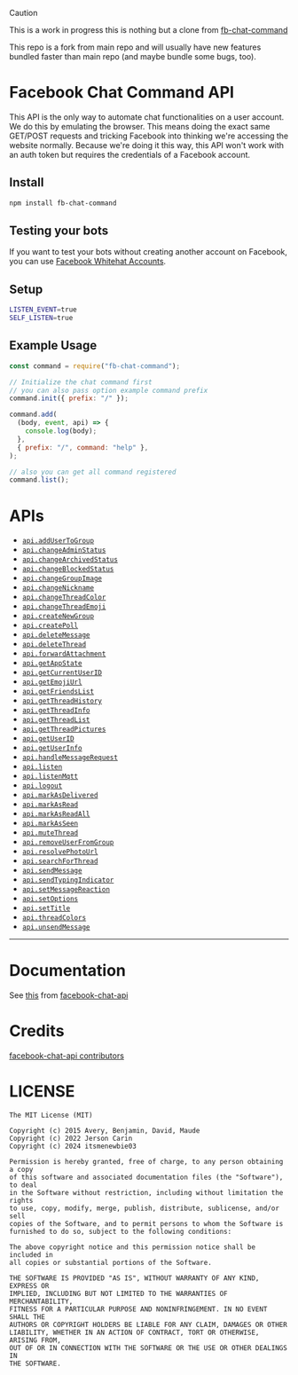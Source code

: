 > [!CAUTION]
> This is a work in progress this is nothing but a clone from [fb-chat-command](https://github.com/jersoncarin/fb-chat-command)

This repo is a fork from main repo and will usually have new features bundled faster than main repo (and maybe bundle some bugs, too).

# Facebook Chat Command API

This API is the only way to automate chat functionalities on a user account. We do this by emulating the browser. This means doing the exact same GET/POST requests and tricking Facebook into thinking we're accessing the website normally. Because we're doing it this way, this API won't work with an auth token but requires the credentials of a Facebook account.

## Install

```bash
npm install fb-chat-command
```

## Testing your bots

If you want to test your bots without creating another account on Facebook, you can use [Facebook Whitehat Accounts](https://www.facebook.com/whitehat/accounts/).

## Setup

```bash
LISTEN_EVENT=true
SELF_LISTEN=true
```

## Example Usage

```javascript
const command = require("fb-chat-command");

// Initialize the chat command first
// you can also pass option example command prefix
command.init({ prefix: "/" });

command.add(
  (body, event, api) => {
    console.log(body);
  },
  { prefix: "/", command: "help" },
);

// also you can get all command registered
command.list();
```

# APIs

- [`api.addUserToGroup`](#addUserToGroup)
- [`api.changeAdminStatus`](#changeAdminStatus)
- [`api.changeArchivedStatus`](#changeArchivedStatus)
- [`api.changeBlockedStatus`](#changeBlockedStatus)
- [`api.changeGroupImage`](#changeGroupImage)
- [`api.changeNickname`](#changeNickname)
- [`api.changeThreadColor`](#changeThreadColor)
- [`api.changeThreadEmoji`](#changeThreadEmoji)
- [`api.createNewGroup`](#createNewGroup)
- [`api.createPoll`](#createPoll)
- [`api.deleteMessage`](#deleteMessage)
- [`api.deleteThread`](#deleteThread)
- [`api.forwardAttachment`](#forwardAttachment)
- [`api.getAppState`](#getAppState)
- [`api.getCurrentUserID`](#getCurrentUserID)
- [`api.getEmojiUrl`](#getEmojiUrl)
- [`api.getFriendsList`](#getFriendsList)
- [`api.getThreadHistory`](#getThreadHistory)
- [`api.getThreadInfo`](#getThreadInfo)
- [`api.getThreadList`](#getThreadList)
- [`api.getThreadPictures`](#getThreadPictures)
- [`api.getUserID`](#getUserID)
- [`api.getUserInfo`](#getUserInfo)
- [`api.handleMessageRequest`](#handleMessageRequest)
- [`api.listen`](#listen)
- [`api.listenMqtt`](#listenMqtt)
- [`api.logout`](#logout)
- [`api.markAsDelivered`](#markAsDelivered)
- [`api.markAsRead`](#markAsRead)
- [`api.markAsReadAll`](#markAsReadAll)
- [`api.markAsSeen`](#markAsSeen)
- [`api.muteThread`](#muteThread)
- [`api.removeUserFromGroup`](#removeUserFromGroup)
- [`api.resolvePhotoUrl`](#resolvePhotoUrl)
- [`api.searchForThread`](#searchForThread)
- [`api.sendMessage`](#sendMessage)
- [`api.sendTypingIndicator`](#sendTypingIndicator)
- [`api.setMessageReaction`](#setMessageReaction)
- [`api.setOptions`](#setOptions)
- [`api.setTitle`](#setTitle)
- [`api.threadColors`](#threadColors)
- [`api.unsendMessage`](#unsendMessage)

---

# Documentation

See [this](https://github.com/Schmavery/facebook-chat-api/blob/master/DOCS.md) from [facebook-chat-api](https://github.com/Schmavery/facebook-chat-api)

# Credits

[facebook-chat-api contributors](https://github.com/Schmavery/facebook-chat-api)

# LICENSE

```
The MIT License (MIT)

Copyright (c) 2015 Avery, Benjamin, David, Maude
Copyright (c) 2022 Jerson Carin
Copyright (c) 2024 itsmenewbie03

Permission is hereby granted, free of charge, to any person obtaining a copy
of this software and associated documentation files (the "Software"), to deal
in the Software without restriction, including without limitation the rights
to use, copy, modify, merge, publish, distribute, sublicense, and/or sell
copies of the Software, and to permit persons to whom the Software is
furnished to do so, subject to the following conditions:

The above copyright notice and this permission notice shall be included in
all copies or substantial portions of the Software.

THE SOFTWARE IS PROVIDED "AS IS", WITHOUT WARRANTY OF ANY KIND, EXPRESS OR
IMPLIED, INCLUDING BUT NOT LIMITED TO THE WARRANTIES OF MERCHANTABILITY,
FITNESS FOR A PARTICULAR PURPOSE AND NONINFRINGEMENT. IN NO EVENT SHALL THE
AUTHORS OR COPYRIGHT HOLDERS BE LIABLE FOR ANY CLAIM, DAMAGES OR OTHER
LIABILITY, WHETHER IN AN ACTION OF CONTRACT, TORT OR OTHERWISE, ARISING FROM,
OUT OF OR IN CONNECTION WITH THE SOFTWARE OR THE USE OR OTHER DEALINGS IN
THE SOFTWARE.
```
